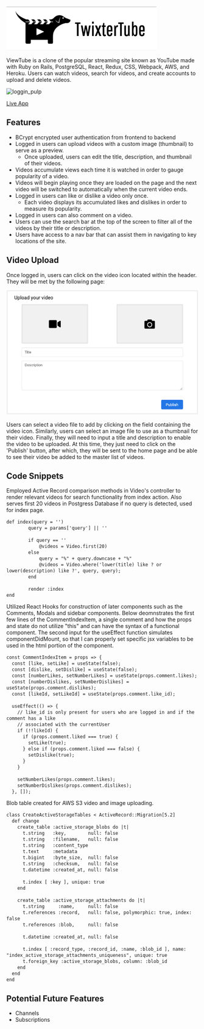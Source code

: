 <img src="images/Screen%20Shot%202019-12-01%20at%208.18.53%20PM.png" >

ViewTube is a clone of the popular streaming site known as YouTube made with Ruby on Rails, PostgreSQL, React, Redux, CSS, Webpack, AWS, and Heroku. Users can watch videos, search for videos, and create accounts to upload and delete videos.

![loggin_pulp](https://user-images.githubusercontent.com/52110753/71785727-e83c2d80-2fb7-11ea-90d6-04d7aafa8d26.gif)

<p> 
  <a href="https://twixtertube.herokuapp.com/#/">Live App</a>
</p>

<h2>Features</h2>

<ul>
  <li>BCrypt encrypted user authentication from frontend to backend</li>
  <li>Logged in users can upload videos with a custom image (thumbnail) to serve as a preview.
    <ul>
      <li>Once uploaded, users can edit the title, description, and thumbnail of their videos.</li>
    </ul>
  </li>
  <li>Videos accumulate views each time it is watched in order to gauge popularity of a video.</li>
  <li>Videos will begin playing once they are loaded on the page and the next video will be switched to automatically when the current video ends.</li>
  <li>Logged in users can like or dislike a video only once.
    <ul>
      <li>Each video displays its accumulated likes and dislikes in order to measure its popularity.</li>
    </ul>
  </li>
  <li>Logged in users can also comment on a video.</li>
  <li>Users can use the search bar at the top of the screen to filter all of the videos by their title or description.</li>
  <li>Users have access to a nav bar that can assist them in navigating to key locations of the site.</li>
<!--   <li></li> -->
</ul>

<h2>Video Upload</h2>

<p>Once logged in, users can click on the video icon located within the header. They will be met by the following page:</p>

<p>
  <a>
    <img src="images/upload_form.png" >
  </a>
</p>

<p>Users can select a video file to add by clicking on the field containing the video icon. Similarly, users can select an image file to use as a thumbnail for their video. Finally, they will need to input a title and description to enable the video to be uploaded. At this time, they just need to click on the 'Publish' button, after which, they will be sent to the home page and be able to see their video be added to the master list of videos.
</p>

<h2>Code Snippets</h2>

<p>Employed Active Record comparison methods in Video's controller to render relevant videos for search functionality from index action. Also serves first 20 videos in Postgress Database if no query is detected, used for index page. </p>

```
def index(query = '')
        query = params['query'] || ''

        if query == ''
            @videos = Video.first(20)
        else
            query = "%" + query.downcase + "%"
            @videos = Video.where('lower(title) like ? or lower(description) like ?', query, query);
        end

        render :index
end
```

<p>Utilized React Hooks for construction of later components such as the Comments, Modals and sidebar components. Below deomnstrates the first few lines of the CommentIndexItem, a single comment and how the props and state do not utilize "this" and can have the syntax of a functional component. The second input for the useEffect function simulates componentDidMount, so that I can properly set specific jsx variables to be used in the html portion of the component.</p>

```
const CommentIndexItem = props => {
  const [like, setLike] = useState(false);
  const [dislike, setDislike] = useState(false);
  const [numberLikes, setNumberLikes] = useState(props.comment.likes);
  const [numberDislikes, setNumberDislikes] = useState(props.comment.dislikes);
  const [likeId, setLikeId] = useState(props.comment.like_id);

  useEffect(() => {
    // like_id is only present for users who are logged in and if the comment has a like
    // associated with the currentUser
    if (!!likeId) {
      if (props.comment.liked === true) {
        setLike(true);
      } else if (props.comment.liked === false) {
        setDislike(true);
      }
    }

    setNumberLikes(props.comment.likes);
    setNumberDislikes(props.comment.dislikes);
  }, []);
```

<p>Blob table created for AWS S3 video and image uploading.</p>

```
class CreateActiveStorageTables < ActiveRecord::Migration[5.2]
  def change
    create_table :active_storage_blobs do |t|
      t.string   :key,        null: false
      t.string   :filename,   null: false
      t.string   :content_type
      t.text     :metadata
      t.bigint   :byte_size,  null: false
      t.string   :checksum,   null: false
      t.datetime :created_at, null: false

      t.index [ :key ], unique: true
    end

    create_table :active_storage_attachments do |t|
      t.string     :name,     null: false
      t.references :record,   null: false, polymorphic: true, index: false
      t.references :blob,     null: false

      t.datetime :created_at, null: false

      t.index [ :record_type, :record_id, :name, :blob_id ], name: "index_active_storage_attachments_uniqueness", unique: true
      t.foreign_key :active_storage_blobs, column: :blob_id
    end
  end
end
```

<h2>Potential Future Features</h2>
<ul>
  <li>Channels</li>
  <li>Subscriptions</li>
</ul>
